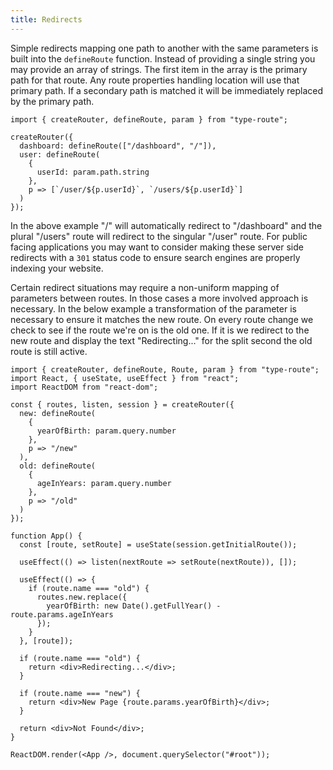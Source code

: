 ```yaml
---
title: Redirects
---
```


Simple redirects mapping one path to another with the same parameters is built into the `defineRoute` function. Instead of providing a single string you may provide an array of strings. The first item in the array is the primary path for that route. Any route properties handling location will use that primary path. If a secondary path is matched it will be immediately replaced by the primary path.

```tsx
import { createRouter, defineRoute, param } from "type-route";

createRouter({
  dashboard: defineRoute(["/dashboard", "/"]),
  user: defineRoute(
    {
      userId: param.path.string
    },
    p => [`/user/${p.userId}`, `/users/${p.userId}`]
  )
});
```

In the above example "/" will automatically redirect to "/dashboard" and the plural "/users" route will redirect to the singular "/user" route. For public facing applications you may want to consider making these server side redirects with a `301` status code to ensure search engines are properly indexing your website.

Certain redirect situations may require a non-uniform mapping of parameters between routes. In those cases a more involved approach is necessary. In the below example a transformation of the parameter is necessary to ensure it matches the new route. On every route change we check to see if the route we're on is the old one. If it is we redirect to the new route and display the text "Redirecting..." for the split second the old route is still active.

```tsx codesandbox-react
import { createRouter, defineRoute, Route, param } from "type-route";
import React, { useState, useEffect } from "react";
import ReactDOM from "react-dom";

const { routes, listen, session } = createRouter({
  new: defineRoute(
    {
      yearOfBirth: param.query.number
    },
    p => "/new"
  ),
  old: defineRoute(
    {
      ageInYears: param.query.number
    },
    p => "/old"
  )
});

function App() {
  const [route, setRoute] = useState(session.getInitialRoute());

  useEffect(() => listen(nextRoute => setRoute(nextRoute)), []);

  useEffect(() => {
    if (route.name === "old") {
      routes.new.replace({
        yearOfBirth: new Date().getFullYear() - route.params.ageInYears
      });
    }
  }, [route]);

  if (route.name === "old") {
    return <div>Redirecting...</div>;
  }

  if (route.name === "new") {
    return <div>New Page {route.params.yearOfBirth}</div>;
  }

  return <div>Not Found</div>;
}

ReactDOM.render(<App />, document.querySelector("#root"));
```
